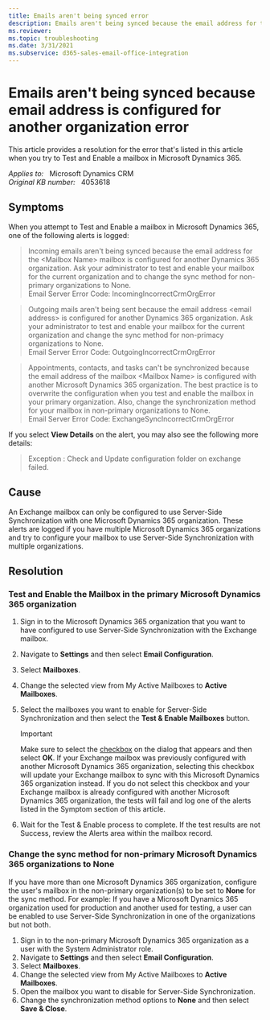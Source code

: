```yaml
---
title: Emails aren't being synced error
description: Emails aren't being synced because the email address for the mailbox is configured for another Dynamics 365 organization - this error may occur when you try to Test and Enable a mailbox in Microsoft Dynamics 365. Provides a resolution.
ms.reviewer: 
ms.topic: troubleshooting
ms.date: 3/31/2021
ms.subservice: d365-sales-email-office-integration
---
```

# Emails aren't being synced because email address is configured for another organization error

This article provides a resolution for the error that's listed in this article when you try to Test and Enable a mailbox in Microsoft Dynamics 365.

_Applies to:_ &nbsp; Microsoft Dynamics CRM  
_Original KB number:_ &nbsp; 4053618

## Symptoms

When you attempt to Test and Enable a mailbox in Microsoft Dynamics 365, one of the following alerts is logged:

> Incoming emails aren't being synced because the email address for the \<Mailbox Name> mailbox is configured for another Dynamics 365 organization. Ask your administrator to test and enable your mailbox for the current organization and to change the sync method for non-primary organizations to None.  
Email Server Error Code: IncomingIncorrectCrmOrgError

> Outgoing mails aren't being sent because the email address \<email address> is configured for another Dynamics 365 organization. Ask your administrator to test and enable your mailbox for the current organization and change the sync method for non-primacy organizations to None.  
Email Server Error Code: OutgoingIncorrectCrmOrgError

> Appointments, contacts, and tasks can't be synchronized because the email address of the mailbox \<Mailbox Name> is configured with another Microsoft Dynamics 365 organization. The best practice is to overwrite the configuration when you test and enable the mailbox in your primary organization. Also, change the synchronization method for your mailbox in non-primary organizations to None.  
Email Server Error Code: ExchangeSyncIncorrectCrmOrgError

If you select **View Details** on the alert, you may also see the following more details:

> Exception : Check and Update configuration folder on exchange failed.

## Cause

An Exchange mailbox can only be configured to use Server-Side Synchronization with one Microsoft Dynamics 365 organization. These alerts are logged if you have multiple Microsoft Dynamics 365 organizations and try to configure your mailbox to use Server-Side Synchronization with multiple organizations.

## Resolution

### Test and Enable the Mailbox in the primary Microsoft Dynamics 365 organization

1. Sign in to the Microsoft Dynamics 365 organization that you want to have configured to use Server-Side Synchronization with the Exchange mailbox.
2. Navigate to **Settings** and then select **Email Configuration**.
3. Select **Mailboxes**.
4. Change the selected view from My Active Mailboxes to **Active Mailboxes**.
5. Select the mailboxes you want to enable for Server-Side Synchronization and then select the **Test & Enable Mailboxes** button.

    > [!IMPORTANT]
    > Make sure to select the [checkbox](/power-platform/admin/when-would-want-use-check-box) on the dialog that appears and then select **OK**. If your Exchange mailbox was previously configured with another Microsoft Dynamics 365 organization, selecting this checkbox will update your Exchange mailbox to sync with this Microsoft Dynamics 365 organization instead. If you do not select this checkbox and your Exchange mailbox is already configured with another Microsoft Dynamics 365 organization, the tests will fail and log one of the alerts listed in the Symptom section of this article.

6. Wait for the Test & Enable process to complete. If the test results are not Success, review the Alerts area within the mailbox record.

### Change the sync method for non-primary Microsoft Dynamics 365 organizations to None

If you have more than one Microsoft Dynamics 365 organization, configure the user's mailbox in the non-primary organization(s) to be set to **None** for the sync method. For example: If you have a Microsoft Dynamics 365 organization used for production and another used for testing, a user can be enabled to use Server-Side Synchronization in one of the organizations but not both.

1. Sign in to the non-primary Microsoft Dynamics 365 organization as a user with the System Administrator role.
2. Navigate to **Settings** and then select **Email Configuration**.
3. Select **Mailboxes**.
4. Change the selected view from My Active Mailboxes to **Active Mailboxes**.
5. Open the mailbox you want to disable for Server-Side Synchronization.
6. Change the synchronization method options to **None** and then select **Save & Close**.
